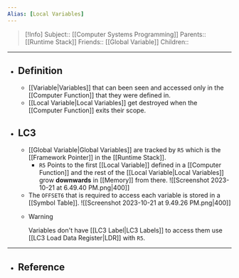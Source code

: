 ```yaml
---
Alias: [Local Variables]
---
```

> [!Info]
> Subject:: [[Computer Systems Programming]]
> Parents:: [[Runtime Stack]]
> Friends:: [[Global Variable]]
> Children:: 
---
- ## Definition
	- [[Variable|Variables]] that can been seen and accessed only in the [[Computer Function]] that they were defined in.
	- [[Local Variable|Local Variables]] get destroyed when the [[Computer Function]] exits their scope.
- ## LC3
	- [[Global Variable|Global Variables]] are tracked by `R5` which is the [[Framework Pointer]] in the [[Runtime Stack]].  
		- `R5` Points to the first [[Local Variable]] defined in a [[Computer Function]] and the rest of the [[Local Variable|Local Variables]] grow **downwards** in [[Memory]] from there.
		  ![[Screenshot 2023-10-21 at 6.49.40 PM.png|400]]
	- The `OFFSET6` that is required to access each variable is stored in a [[Symbol Table]].
	  ![[Screenshot 2023-10-21 at 9.49.26 PM.png|400]]
	- > [!Warning]
	  > Variables don't have [[LC3 Label|LC3 Labels]] to access them use [[LC3 Load Data Register|LDR]] with `R5`.
---
- ## Reference